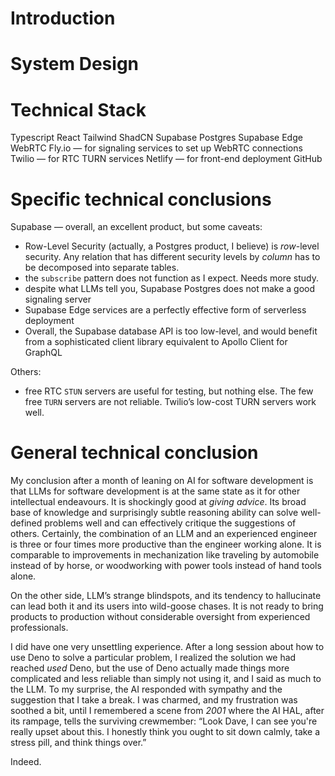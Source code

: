 # Introduction

# System Design

# Technical Stack

Typescript
React
Tailwind
ShadCN
Supabase Postgres
Supabase Edge
WebRTC
Fly.io — for signaling services to set up WebRTC connections
Twilio — for RTC TURN services
Netlify — for front-end deployment
GitHub

# Specific technical conclusions

Supabase — overall, an excellent product, but some caveats:

- Row-Level Security (actually, a Postgres product, I believe) is _row_-level
  security. Any relation that has different security levels by _column_ has to
  be decomposed into separate tables.
- the `subscribe` pattern does not function as I expect. Needs more study.
- despite what LLMs tell you, Supabase Postgres does not make a good signaling
  server
- Supabase Edge services are a perfectly effective form of serverless deployment
- Overall, the Supabase database API is too low-level, and would benefit from a
  sophisticated client library equivalent to Apollo Client for GraphQL

Others:

- free RTC `STUN` servers are useful for testing, but nothing else. The few free
  `TURN` servers are not reliable. Twilio’s low-cost TURN servers work well.

# General technical conclusion

My conclusion after a month of leaning on AI for software development is that
LLMs for software development is at the same state as it for other intellectual
endeavours. It is shockingly good at _giving advice_. Its broad base of
knowledge and surprisingly subtle reasoning ability can solve well-defined
problems well and can effectively critique the suggestions of others. Certainly,
the combination of an LLM and an experienced engineer is three or four times
more productive than the engineer working alone. It is comparable to
improvements in mechanization like traveling by automobile instead of by horse,
or woodworking with power tools instead of hand tools alone.

On the other side, LLM’s strange blindspots, and its tendency to hallucinate can
lead both it and its users into wild-goose chases. It is not ready to bring
products to production without considerable oversight from experienced professionals.

I did have one very unsettling experience. After a long session about how to
use Deno to solve a particular problem, I realized the solution we had reached
_used_ Deno, but the use of Deno actually made things more complicated and less
reliable than simply not using it, and I said as much to the LLM. To my
surprise, the AI responded with sympathy and the suggestion that I take a break.
I was charmed, and my frustration was soothed a bit, until I remembered a scene
from _2001_ where the AI HAL, after its rampage, tells the surviving
crewmember: “Look Dave, I can see you're really upset about this. I honestly
think you ought to sit down calmly, take a stress pill, and think things over.”

Indeed.
